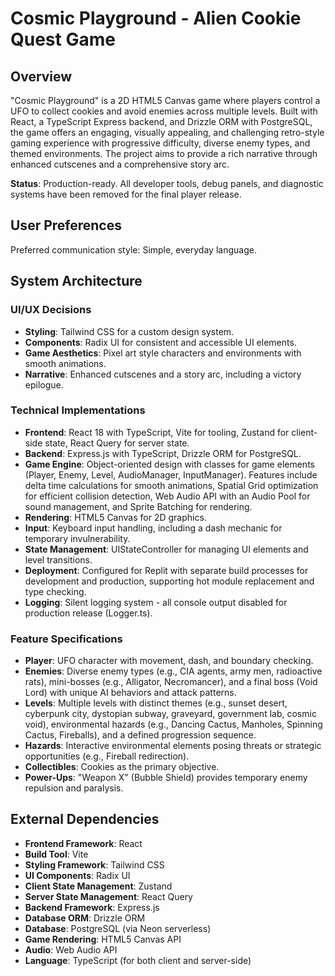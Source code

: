 # Cosmic Playground - Alien Cookie Quest Game

## Overview
"Cosmic Playground" is a 2D HTML5 Canvas game where players control a UFO to collect cookies and avoid enemies across multiple levels. Built with React, a TypeScript Express backend, and Drizzle ORM with PostgreSQL, the game offers an engaging, visually appealing, and challenging retro-style gaming experience with progressive difficulty, diverse enemy types, and themed environments. The project aims to provide a rich narrative through enhanced cutscenes and a comprehensive story arc.

**Status**: Production-ready. All developer tools, debug panels, and diagnostic systems have been removed for the final player release.

## User Preferences
Preferred communication style: Simple, everyday language.

## System Architecture

### UI/UX Decisions
- **Styling**: Tailwind CSS for a custom design system.
- **Components**: Radix UI for consistent and accessible UI elements.
- **Game Aesthetics**: Pixel art style characters and environments with smooth animations.
- **Narrative**: Enhanced cutscenes and a story arc, including a victory epilogue.

### Technical Implementations
- **Frontend**: React 18 with TypeScript, Vite for tooling, Zustand for client-side state, React Query for server state.
- **Backend**: Express.js with TypeScript, Drizzle ORM for PostgreSQL.
- **Game Engine**: Object-oriented design with classes for game elements (Player, Enemy, Level, AudioManager, InputManager). Features include delta time calculations for smooth animations, Spatial Grid optimization for efficient collision detection, Web Audio API with an Audio Pool for sound management, and Sprite Batching for rendering.
- **Rendering**: HTML5 Canvas for 2D graphics.
- **Input**: Keyboard input handling, including a dash mechanic for temporary invulnerability.
- **State Management**: UIStateController for managing UI elements and level transitions.
- **Deployment**: Configured for Replit with separate build processes for development and production, supporting hot module replacement and type checking.
- **Logging**: Silent logging system - all console output disabled for production release (Logger.ts).

### Feature Specifications
- **Player**: UFO character with movement, dash, and boundary checking.
- **Enemies**: Diverse enemy types (e.g., CIA agents, army men, radioactive rats), mini-bosses (e.g., Alligator, Necromancer), and a final boss (Void Lord) with unique AI behaviors and attack patterns.
- **Levels**: Multiple levels with distinct themes (e.g., sunset desert, cyberpunk city, dystopian subway, graveyard, government lab, cosmic void), environmental hazards (e.g., Dancing Cactus, Manholes, Spinning Cactus, Fireballs), and a defined progression sequence.
- **Hazards**: Interactive environmental elements posing threats or strategic opportunities (e.g., Fireball redirection).
- **Collectibles**: Cookies as the primary objective.
- **Power-Ups**: "Weapon X" (Bubble Shield) provides temporary enemy repulsion and paralysis.

## External Dependencies

- **Frontend Framework**: React
- **Build Tool**: Vite
- **Styling Framework**: Tailwind CSS
- **UI Components**: Radix UI
- **Client State Management**: Zustand
- **Server State Management**: React Query
- **Backend Framework**: Express.js
- **Database ORM**: Drizzle ORM
- **Database**: PostgreSQL (via Neon serverless)
- **Game Rendering**: HTML5 Canvas API
- **Audio**: Web Audio API
- **Language**: TypeScript (for both client and server-side)